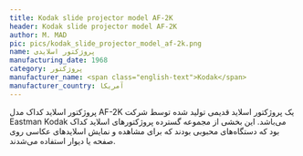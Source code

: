 ```yaml
---
title: Kodak slide projector model AF-2K
header: Kodak slide projector model AF-2K
author: M. MAD
pic: pics/kodak_slide_projector_model_af-2k.png
name: پروژکتور اسلایدی
manufacturing_date: 1968
category: پروژکتور
manufacturer_name: <span class="english-text">Kodak</span>
manufacturer_country: آمریکا
---
```

<p>
پروژکتور اسلاید کداک مدل
<span class="english-text">AF-2K</span>
یک پروژکتور اسلاید قدیمی تولید شده توسط شرکت
<span class="english-text">Eastman Kodak</span>
می‌باشد. این بخشی از مجموعه گسترده پروژکتورهای اسلاید کداک بود که دستگاه‌های
محبوبی بودند که برای مشاهده و نمایش اسلایدهای عکاسی روی صفحه یا دیوار استفاده
می‌شدند.
</p>
